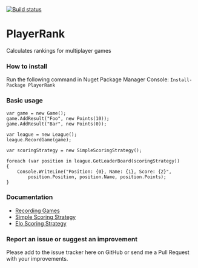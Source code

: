 [![Build status](https://ci.appveyor.com/api/projects/status/ilqrc64go61cilog/branch/master?svg=true)](https://ci.appveyor.com/project/TheEadie/playerrank/branch/master)

# PlayerRank
Calculates rankings for multiplayer games

### How to install

Run the following command in Nuget Package Manager Console: `Install-Package PlayerRank`

### Basic usage

```
var game = new Game();
game.AddResult("Foo", new Points(10));
game.AddResult("Bar", new Points(0));

var league = new League();
league.RecordGame(game);

var scoringStrategy = new SimpleScoringStrategy();

foreach (var position in league.GetLeaderBoard(scoringStrategy))
{
    Console.WriteLine("Position: {0}, Name: {1}, Score: {2}",
        position.Position, position.Name, position.Points);
}
```

### Documentation

- [Recording Games](Docs/RecordingAGame.md)
- [Simple Scoring Strategy](Docs/SimpleStrategy.md)
- [Elo Scoring Strategy](Docs/EloStrategy.md)

### Report an issue or suggest an improvement

Please add to the issue tracker here on GitHub or send me a Pull Request with your improvements.
